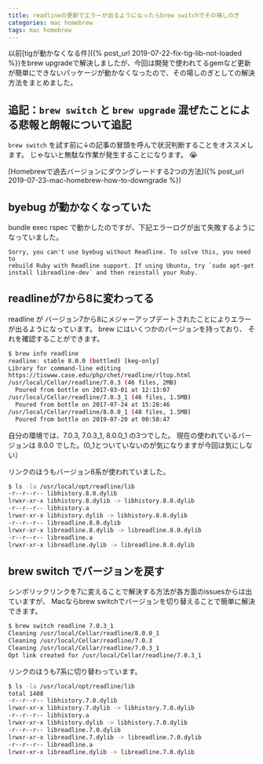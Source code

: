 ```yaml
---
title: readlineの更新でエラーが出るようになったらbrew switchでその場しのぎ
categories: mac homebrew
tags: mac homebrew
---
```

以前[tigが動かなくなる件]({% post_url 2019-07-22-fix-tig-lib-not-loaded %})をbrew upgradeで解決しましたが、今回は開発で使われてるgemなど更新が簡単にできないパッケージが動かなくなったので、その場しのぎとしての解決方法をまとめました。

## 追記：`brew switch` と `brew upgrade` 混ぜたことによる悲報と朗報について追記
`brew switch` を試す前に↓の記事の冒頭を呼んで状況判断することをオススメします。
じゃないと無駄な作業が発生することになります。 😭

[Homebrewで過去バージョンにダウングレードする2つの方法]({% post_url 2019-07-23-mac-homebrew-how-to-downgrade %})



## byebug が動かなくなっていた
bundle exec rspec で動かしたのですが、下記エラーログが出て失敗するようになっていました。

```
Sorry, you can't use byebug without Readline. To solve this, you need to
rebuild Ruby with Readline support. If using Ubuntu, try `sudo apt-get
install libreadline-dev` and then reinstall your Ruby.
```

## readlineが7から8に変わってる

readline が バージョン7から8にメジャーアップデートされたことによりエラーが出るようになっています。
brew にはいくつかのバージョンを持っており、 それを確認することができます。

```sh
$ brew info readline
readline: stable 8.0.0 (bottled) [keg-only]
Library for command-line editing
https://tiswww.case.edu/php/chet/readline/rltop.html
/usr/local/Cellar/readline/7.0.3 (46 files, 2MB)
  Poured from bottle on 2017-03-01 at 12:13:07
/usr/local/Cellar/readline/7.0.3_1 (46 files, 1.5MB)
  Poured from bottle on 2017-07-24 at 15:28:46
/usr/local/Cellar/readline/8.0.0_1 (48 files, 1.5MB)
  Poured from bottle on 2019-07-20 at 00:58:47
```
自分の環境では、7.0.3, 7.0.3_1, 8.0.0_1 の3つでした。
現在の使われているバージョンは 8.0.0 でした。(0_1とついていないのが気になりますが今回は気にしない）

リンクのほうもバージョン8系が使われていました。
```sh
$ ls -la /usr/local/opt/readline/lib
-r--r--r-- libhistory.8.0.dylib
lrwxr-xr-x libhistory.8.dylib -> libhistory.8.0.dylib
-r--r--r-- libhistory.a
lrwxr-xr-x libhistory.dylib -> libhistory.8.0.dylib
-r--r--r-- libreadline.8.0.dylib
lrwxr-xr-x libreadline.8.dylib -> libreadline.8.0.dylib
-r--r--r-- libreadline.a
lrwxr-xr-x libreadline.dylib -> libreadline.8.0.dylib
```

## brew switch でバージョンを戻す
シンボリックリンクを7に変えることで解決する方法が各方面のissuesからは出ていますが、
Macならbrew switchでバージョンを切り替えることで簡単に解決できます。

```sh
$ brew switch readline 7.0.3_1
Cleaning /usr/local/Cellar/readline/8.0.0_1
Cleaning /usr/local/Cellar/readline/7.0.3
Cleaning /usr/local/Cellar/readline/7.0.3_1
Opt link created for /usr/local/Cellar/readline/7.0.3_1
```

リンクのほうも7系に切り替わっています。
```sh
$ ls -la /usr/local/opt/readline/lib
total 1408
-r--r--r-- libhistory.7.0.dylib
lrwxr-xr-x libhistory.7.dylib -> libhistory.7.0.dylib
-r--r--r-- libhistory.a
lrwxr-xr-x libhistory.dylib -> libhistory.7.0.dylib
-r--r--r-- libreadline.7.0.dylib
lrwxr-xr-x libreadline.7.dylib -> libreadline.7.0.dylib
-r--r--r-- libreadline.a
lrwxr-xr-x libreadline.dylib -> libreadline.7.0.dylib
```
